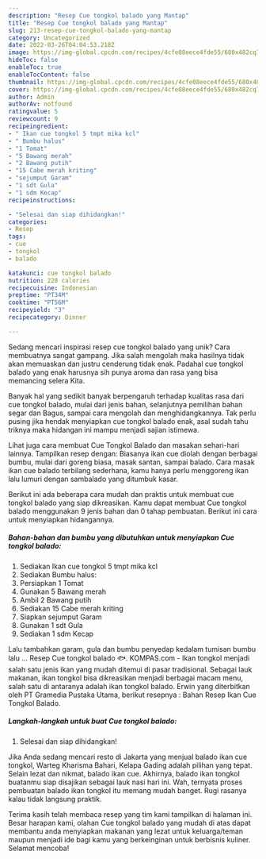 ```yaml
---
description: "Resep Cue tongkol balado yang Mantap"
title: "Resep Cue tongkol balado yang Mantap"
slug: 213-resep-cue-tongkol-balado-yang-mantap
category: Uncategorized
date: 2022-03-26T04:04:53.218Z
image: https://img-global.cpcdn.com/recipes/4cfe08eece4fde55/680x482cq70/cue-tongkol-balado-foto-resep-utama.jpg
hideToc: false
enableToc: true
enableTocContent: false
thumbnail: https://img-global.cpcdn.com/recipes/4cfe08eece4fde55/680x482cq70/cue-tongkol-balado-foto-resep-utama.jpg
cover: https://img-global.cpcdn.com/recipes/4cfe08eece4fde55/680x482cq70/cue-tongkol-balado-foto-resep-utama.jpg
author: Admin
authorAv: notfound
ratingvalue: 5
reviewcount: 9
recipeingredient:
- " Ikan cue tongkol 5 tmpt mika kcl"
- " Bumbu halus"
- "1 Tomat"
- "5 Bawang merah"
- "2 Bawang putih"
- "15 Cabe merah kriting"
- "sejumput Garam"
- "1 sdt Gula"
- "1 sdm Kecap"
recipeinstructions:

- "Selesai dan siap dihidangkan!"
categories:
- Resep
tags:
- cue
- tongkol
- balado

katakunci: cue tongkol balado 
nutrition: 228 calories
recipecuisine: Indonesian
preptime: "PT34M"
cooktime: "PT56M"
recipeyield: "3"
recipecategory: Dinner

---
```





Sedang mencari inspirasi resep cue tongkol balado yang unik? Cara membuatnya sangat gampang. Jika salah mengolah maka hasilnya tidak akan memuaskan dan justru cenderung tidak enak. Padahal cue tongkol balado yang enak harusnya sih punya aroma dan rasa yang bisa memancing selera Kita.





Banyak hal yang sedikit banyak berpengaruh terhadap kualitas rasa dari cue tongkol balado, mulai dari jenis bahan, selanjutnya pemilihan bahan segar dan Bagus, sampai cara mengolah dan menghidangkannya. Tak perlu pusing jika hendak menyiapkan cue tongkol balado enak,      asal sudah tahu triknya maka hidangan ini mampu menjadi sajian istimewa.














Lihat juga cara membuat Cue Tongkol Balado dan masakan sehari-hari lainnya. Tampilkan resep dengan: Biasanya ikan cue diolah dengan berbagai bumbu, mulai dari goreng biasa, masak santan, sampai balado. Cara masak ikan cue balado terbilang sederhana, kamu hanya perlu menggoreng ikan lalu lumuri dengan sambalado yang ditumbuk kasar.






Berikut ini ada beberapa cara mudah dan praktis untuk membuat cue tongkol balado yang siap dikreasikan. Kamu dapat membuat Cue tongkol balado menggunakan 9 jenis bahan dan 0 tahap pembuatan. Berikut ini cara untuk menyiapkan hidangannya.

<!--inarticleads1-->

##### Bahan-bahan dan bumbu yang dibutuhkan untuk menyiapkan Cue tongkol balado:

1. Sediakan  Ikan cue tongkol 5 tmpt mika kcl
1. Sediakan  Bumbu halus:
1. Persiapkan 1 Tomat
1. Gunakan 5 Bawang merah
1. Ambil 2 Bawang putih
1. Sediakan 15 Cabe merah kriting
1. Siapkan sejumput Garam
1. Gunakan 1 sdt Gula
1. Sediakan 1 sdm Kecap


Lalu tambahkan garam, gula dan bumbu penyedap kedalam tumisan bumbu lalu … Resep Cue tongkol balado 🐟. KOMPAS.com - Ikan tongkol menjadi salah satu jenis ikan yang mudah ditemui di pasar tradisional. Sebagai lauk makanan, ikan tongkol bisa dikreasikan menjadi berbagai macam menu, salah satu di antaranya adalah ikan tongkol balado. Erwin yang diterbitkan oleh PT Gramedia Pustaka Utama, berikut resepnya : Bahan Resep Ikan Cue Tongkol Balado. 

<!--inarticleads2-->

##### Langkah-langkah untuk buat Cue tongkol balado:


1. Selesai dan siap dihidangkan!

Jika Anda sedang mencari resto di Jakarta yang menjual balado ikan cue tongkol, Warteg Kharisma Bahari, Kelapa Gading adalah pilihan yang tepat. Selain lezat dan nikmat, balado ikan cue. Akhirnya, balado ikan tongkol buatanmu siap disajikan sebagai lauk nasi hari ini. Wah, ternyata proses pembuatan balado ikan tongkol itu memang mudah banget. Rugi rasanya kalau tidak langsung praktik. 

Terima kasih telah membaca resep yang tim kami tampilkan di halaman ini. Besar harapan kami, olahan Cue tongkol balado yang mudah di atas dapat membantu anda menyiapkan makanan yang lezat untuk keluarga/teman maupun menjadi ide bagi kamu yang berkeinginan untuk berbisnis kuliner. Selamat mencoba!
